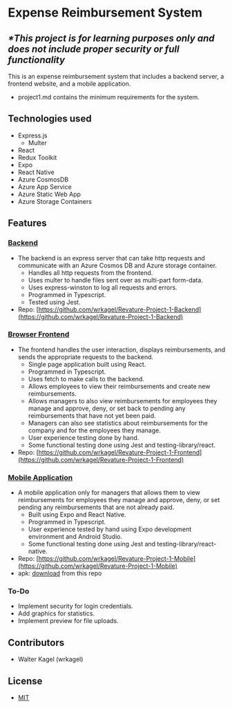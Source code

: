 # Expense Reimbursement System

## ***\*This project is for learning purposes only and does not include proper security or full functionality***

  This is an expense reimbursement system that includes a backend server, a frontend website, and a mobile application.
- project1.md contains the minimum requirements for the system.

## Technologies used
- Express.js
  - Multer
- React
- Redux Toolkit
- Expo
- React Native
- Azure CosmosDB
- Azure App Service
- Azure Static Web App
- Azure Storage Containers

## Features

### [Backend](https://github.com/wrkagel/Revature-Project-1-Backend)
- The backend is an express server that can take http requests and communicate with an Azure Cosmos DB and Azure storage container.
  - Handles all http requests from the frontend.
  - Uses multer to handle files sent over as multi-part form-data.
  - Uses express-winston to log all requests and errors.
  - Programmed in Typescript.
  - Tested using Jest.
- Repo: [https://github.com/wrkagel/Revature-Project-1-Backend](https://github.com/wrkagel/Revature-Project-1-Backend)

### [Browser Frontend](https://github.com/wrkagel/Revature-Project-1-Frontend)
- The frontend handles the user interaction, displays reimbursements, and sends the appropriate requests to the backend.
  - Single page application built using React.
  - Programmed in Typescript.
  - Uses fetch to make calls to the backend.
  - Allows employees to view their reimbursements and create new reimbursements.
  - Allows managers to also view reimbursements for employees they manage and approve, deny, or set back to pending any reimbursements that have not yet been paid.
  - Managers can also see statistics about reimbursements for the company and for the employees they manage.
  - User experience testing done by hand.
  - Some functional testing done using Jest and testing-library/react.
- Repo: [https://github.com/wrkagel/Revature-Project-1-Frontend](https://github.com/wrkagel/Revature-Project-1-Frontend)

### [Mobile Application](https://github.com/wrkagel/Revature-Project-1-Mobile)
- A mobile application only for managers that allows them to view reimbursements for employees they manage and approve, deny, or set pending any reimbursements that are not already paid.
  - Built using Expo and React Native.
  - Programmed in Typescript.
  - User experience tested by hand using Expo development environment and Android Studio.
  - Some functional testing done using Jest and testing-library/react-native.
- Repo: [https://github.com/wrkagel/Revature-Project-1-Mobile](https://github.com/wrkagel/Revature-Project-1-Mobile)
- apk: [download](https://github.com/wrkagel/Revature-Project-1/raw/main/expense-mobile-0c38ca76294b430bb4ebe6de2e0b3486-signed.apk) from this repo

### To-Do
- Implement security for login credentials.
- Add graphics for statistics.
- Implement preview for file uploads.

## Contributors
- Walter Kagel (wrkagel)

## License
- [MIT](LICENSE)
